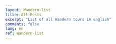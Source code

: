 ```yaml
---
layout: Wandern-list
title: All Posts
excerpt: "List of all Wandern tours in english"
comments: false
lang: en
ref: Wandern-list
---
```

